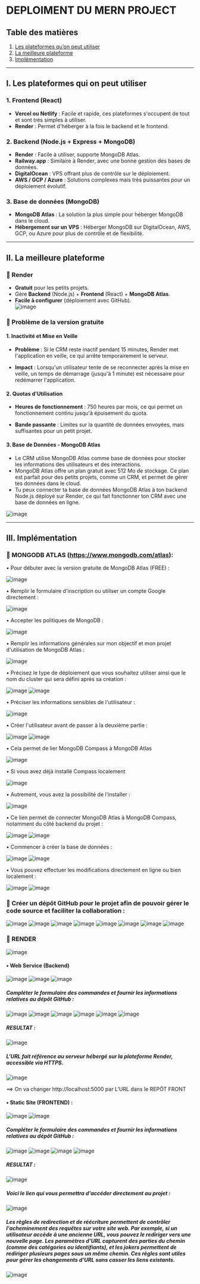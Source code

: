 # DEPLOIMENT DU MERN PROJECT

## Table des matières

1. [Les plateformes qu’on peut utiliser](#I-Les-plateformes-qui-on-peut-utiliser)
2. [La meilleure plateforme](#II-La-meilleure-plateforme)
3. [Implémentation](#III-Implémentation)


---

## I. Les plateformes qui on peut utiliser

### 1. Frontend (React)
- **Vercel ou Netlify** : Facile et rapide, ces plateformes s'occupent de tout et sont très simples à utiliser.
- **Render** : Permet d'héberger à la fois le backend et le frontend.

### 2. Backend (Node.js + Express + MongoDB)
- **Render** : Facile à utiliser, supporte MongoDB Atlas.
- **Railway.app** : Similaire à Render, avec une bonne gestion des bases de données.
- **DigitalOcean** : VPS offrant plus de contrôle sur le déploiement.
- **AWS / GCP / Azure** : Solutions complexes mais très puissantes pour un déploiement évolutif.

### 3. Base de données (MongoDB)
- **MongoDB Atlas** : La solution la plus simple pour héberger MongoDB dans le cloud.
- **Hébergement sur un VPS** : Héberger MongoDB sur DigitalOcean, AWS, GCP, ou Azure pour plus de contrôle et de flexibilité.

---

## II. La meilleure plateforme

### 🚀 Render  
-  **Gratuit** pour les petits projets.  
-  Gère **Backend** (Node.js) + **Frontend** (React) + **MongoDB Atlas**.  
-  **Facile à configurer** (déploiement avec GitHub).  
![image](https://github.com/user-attachments/assets/fd01dc04-47c3-49f0-b850-e29cf37fd661)
### 🚀 Problème de la version gratuite 

#### 1. Inactivité et Mise en Veille

- **Problème** : Si le CRM reste inactif pendant 15 minutes, Render met l'application en veille, ce qui arrête temporairement le serveur.

- **Impact** : Lorsqu'un utilisateur tente de se reconnecter après la mise en veille, un temps de démarrage (jusqu'à 1 minute) est nécessaire pour redémarrer l'application.

#### 2. Quotas d'Utilisation

- **Heures de fonctionnement** : 750 heures par mois, ce qui permet un fonctionnement continu jusqu'à épuisement du quota.

- **Bande passante** : Limites sur la quantité de données envoyées, mais suffisantes pour un petit projet.

#### 3. Base de Données - MongoDB Atlas

- Le CRM utilise MongoDB Atlas comme base de données pour stocker les informations des utilisateurs et des interactions.
- MongoDB Atlas offre un plan gratuit avec 512 Mo de stockage. Ce plan est parfait pour des petits projets, comme un CRM, et permet de gérer tes données dans le cloud.
- Tu peux connecter ta base de données MongoDB Atlas à ton backend Node.js déployé sur Render, ce qui fait fonctionner ton CRM avec une base de données en ligne.

![image](https://github.com/user-attachments/assets/e925500a-0219-490f-8805-3bec88f6f654)

---

## III. Implémentation

### 🚀 MONGODB ATLAS (https://www.mongodb.com/atlas):
•	Pour débuter avec la version gratuite de MongoDB Atlas (FREE) :

![image](https://github.com/user-attachments/assets/dac1e9f7-d79d-4274-a434-aafa64d6b86c)

•	Remplir le formulaire d'inscription ou utiliser un compte Google directement :

![image](https://github.com/user-attachments/assets/028fd44a-6481-4d21-8454-8a2c0866c71a)

•	Accepter les politiques de MongoDB :

![image](https://github.com/user-attachments/assets/eca09e05-86d5-4d97-8873-1d55de62fc0e)

•	Remplir les informations générales sur mon objectif et mon projet d'utilisation de MongoDB Atlas :

![image](https://github.com/user-attachments/assets/0ca22e26-4539-4987-8f23-7a6571b2db24)

•	Précisez le type de déploiement que vous souhaitez utiliser ainsi que le nom du cluster qui sera défini après sa création :

![image](https://github.com/user-attachments/assets/159c4771-596e-40af-b32f-b9c427d6905e)
![image](https://github.com/user-attachments/assets/b09be390-35d1-4b37-9a58-a17b8f4929d3)

•	Préciser les informations sensibles de l'utilisateur :

![image](https://github.com/user-attachments/assets/3a2f6dfe-e933-4e79-a8c5-3eee7043eee6)

•	Créer l'utilisateur avant de passer à la deuxième partie :

![image](https://github.com/user-attachments/assets/327c0a07-c0f1-42d4-9f7d-d150154aab5d)
![image](https://github.com/user-attachments/assets/7ee2234d-b975-4a3b-8129-5c1c921741a6)

•	Cela permet de lier MongoDB Compass à MongoDB Atlas

![image](https://github.com/user-attachments/assets/98db26d7-90d5-4f50-b990-5e2637677c7d)

•	Si vous avez déjà installé Compass localement

![image](https://github.com/user-attachments/assets/dfe795de-a7ba-46eb-94e8-d68236cb0fef)

•	Autrement, vous avez la possibilité de l'installer :

![image](https://github.com/user-attachments/assets/62b01eeb-1eca-440a-ae9a-cbd12f59c148)

•	Ce lien permet de connecter MongoDB Atlas à MongoDB Compass, notamment du côté backend du projet :

![image](https://github.com/user-attachments/assets/d92e7c77-9d14-4695-af98-7b920a6513ff)
![image](https://github.com/user-attachments/assets/3b39da7a-b45f-437d-b21c-64a020dafa1d)

•	Commencer à créer la base de données :

![image](https://github.com/user-attachments/assets/7364ddf3-78f3-4eb2-9fe7-458dabbc6cd8)
![image](https://github.com/user-attachments/assets/49af7541-bbc2-4354-b70b-bc5761a50fed)

•	Vous pouvez effectuer les modifications directement en ligne ou bien localement :

![image](https://github.com/user-attachments/assets/4a84a651-43d9-4c3d-b5d8-ac880b24853c)
![image](https://github.com/user-attachments/assets/93bce558-ea82-4a4e-bb85-a0f4c98136f5)

### 🚀 Créer un dépôt GitHub pour le projet afin de pouvoir gérer le code source et faciliter la collaboration :

![image](https://github.com/user-attachments/assets/23fb127e-c869-4dd5-9a88-d3aab9e5ac06)
![image](https://github.com/user-attachments/assets/48bcc45a-12b1-4288-96b6-705e2bcee53b)
![image](https://github.com/user-attachments/assets/995aebe7-dbc5-40c4-8a8e-e25e1825a825)
![image](https://github.com/user-attachments/assets/83a55a72-c3a3-4858-928f-2acc199e30ae)
![image](https://github.com/user-attachments/assets/9e7aeae1-3acc-4d6a-b627-4f5ee33e8b67)
![image](https://github.com/user-attachments/assets/0c352602-16cf-4f70-bd38-af28d001ca39)
![image](https://github.com/user-attachments/assets/fa6701d2-d080-4092-95f8-33373d4d777a)
![image](https://github.com/user-attachments/assets/b7b96c68-c2af-486b-bee9-b7b1cf7daf48)

### 🚀 RENDER

![image](https://github.com/user-attachments/assets/71c72dea-2e4d-4662-a150-e303eec351cc)

#### • Web Service (Backend)

![image](https://github.com/user-attachments/assets/d3341b6c-0d6b-4a89-ab79-2708a48854aa)
![image](https://github.com/user-attachments/assets/27f14b7e-e2a4-4bbc-afb4-6da3da9f2fbf)
![image](https://github.com/user-attachments/assets/6dc4000c-dbae-446f-b77d-49bf4d0cb546)

##### Compléter le formulaire des commandes et fournir les informations relatives au dépôt GitHub :

![image](https://github.com/user-attachments/assets/c42e331f-11ed-4abe-9d5b-fd9853804056)
![image](https://github.com/user-attachments/assets/c35a40c0-1c59-4622-8b7c-9054dc4ebd2a)
![image](https://github.com/user-attachments/assets/2cee3893-10ef-4a7d-9b35-ea9ee6c8b1d5)
![image](https://github.com/user-attachments/assets/785c5553-1058-4311-8499-cb44fe908e95)
![image](https://github.com/user-attachments/assets/da10e44b-c110-41a6-ab10-9ad4fcfdfe29)
![image](https://github.com/user-attachments/assets/549a3eeb-5b7d-4432-a37a-434de75dcada)

##### RESULTAT :

![image](https://github.com/user-attachments/assets/03fdd7ba-25ba-4835-b8dd-8f55ef300048)

##### L'URL fait référence au serveur hébergé sur la plateforme Render, accessible via HTTPS.

![image](https://github.com/user-attachments/assets/baf01e81-eef7-40bc-a7f6-eea26450d733)

==> On va changer http://localhost:5000 par L’URL dans le REPÔT FRONT  

#### •	Static Site (FRONTEND) :  

![image](https://github.com/user-attachments/assets/b8d3464f-8dfb-4c4e-b725-a5f61f5d2034)
![image](https://github.com/user-attachments/assets/48e6458d-ad62-4866-bdcd-0df5dba1b911)

##### Compléter le formulaire des commandes et fournir les informations relatives au dépôt GitHub :

![image](https://github.com/user-attachments/assets/9cfa26e5-4fc9-4fab-b80c-7b7ed9cc2af1)
![image](https://github.com/user-attachments/assets/dc3429d2-8a4d-46df-ad89-2ad7d732514d)
![image](https://github.com/user-attachments/assets/28a0e7df-1ec9-4f42-9e22-ce75b28e30e3)
![image](https://github.com/user-attachments/assets/55e9a2dc-4313-41ba-bfc3-a44433145a3a)

##### RESULTAT :

![image](https://github.com/user-attachments/assets/17af83a3-e897-4c98-8d6d-ab18852a9824)

##### Voici le lien qui vous permettra d'accéder directement au projet :

![image](https://github.com/user-attachments/assets/f0d19f34-ce82-4680-8668-0304ea51b12c)

##### Les règles de redirection et de réécriture permettent de contrôler l'acheminement des requêtes sur votre site web. Par exemple, si un utilisateur accède à une ancienne URL, vous pouvez le rediriger vers une nouvelle page. Les paramètres d'URL capturent des parties du chemin (comme des catégories ou identifiants), et les jokers permettent de rediriger plusieurs pages sous un même chemin. Ces règles sont utiles pour gérer les changements d'URL sans casser les liens existants.

![image](https://github.com/user-attachments/assets/dd697fea-51f2-439a-af9b-7d7791e60050)
